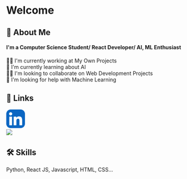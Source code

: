 <h1>Welcome</h1>

<h2>🚀 About Me</h2>
<h4>I'm a Computer Science Student/ React Developer/ AI, ML Enthusiast</h4>

👩‍💻 I'm currently working at My Own Projects  
🧠 I'm currently learning about AI  
👯‍♀️ I'm looking to collaborate on Web Development Projects  
🤔 I'm looking for help with Machine Learning  

<h2>🔗 Links</h2>
<a href="http://www.linkedin.com/in/ishara-harshana-592841251">
  <img height="50" src="https://raw.githubusercontent.com/tandpfun/skill-icons/65dea6c4eaca7da319e552c09f4cf5a9a8dab2c8/icons/LinkedIn.svg"/>
</a><br>
<a href="https://ishara-vithanage.github.io/">
  <img height="50" src="https://www.svgrepo.com/show/267862/portfolio.svg"/>
</a>

<h2>🛠 Skills</h2>
Python, React JS, Javascript, HTML, CSS...
